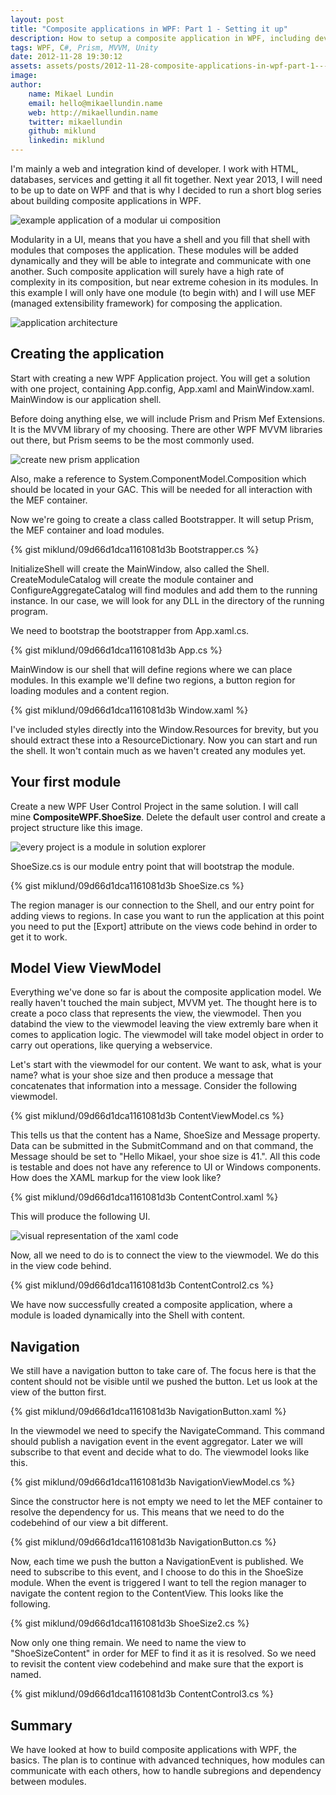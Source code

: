 ```yaml
---
layout: post
title: "Composite applications in WPF: Part 1 - Setting it up"
description: How to setup a composite application in WPF, including development with Prism MVVM framework and using Unity IoC container.
tags: WPF, C#, Prism, MVVM, Unity
date: 2012-11-28 19:30:12
assets: assets/posts/2012-11-28-composite-applications-in-wpf-part-1---setting-it-up
image: 
author:
    name: Mikael Lundin
    email: hello@mikaellundin.name
    web: http://mikaellundin.name
    twitter: mikaellundin
    github: miklund
    linkedin: miklund
---
```


I'm mainly a web and integration kind of developer. I work with HTML, databases, services and getting it all fit together. Next year 2013, I will need to be up to date on WPF and that is why I decided to run a short blog series about building composite applications in WPF.

![example application of a modular ui composition](/assets/posts/2012-11-28-composite-applications-in-wpf-part-1-setting-it-up/Capture.PNG)

Modularity in a UI, means that you have a shell and you fill that shell with modules that composes the application. These modules will be added dynamically and they will be able to integrate and communicate with one another. Such composite application will surely have a high rate of complexity in its composition, but near extreme cohesion in its modules. In this example I will only have one module (to begin with) and I will use MEF (managed extensibility framework) for composing the application.

![application architecture](/assets/posts/2012-11-28-composite-applications-in-wpf-part-1-setting-it-up/composite_wpf_2.png)

## Creating the application

Start with creating a new WPF Application project. You will get a solution with one project, containing App.config, App.xaml and MainWindow.xaml. MainWindow is our application shell.

Before doing anything else, we will include Prism and Prism Mef Extensions. It is the MVVM library of my choosing. There are other WPF MVVM libraries out there, but Prism seems to be the most commonly used.

![create new prism application](/assets/posts/2012-11-28-composite-applications-in-wpf-part-1-setting-it-up/wpf_1.PNG)

Also, make a reference to System.ComponentModel.Composition which should be located in your GAC. This will be needed for all interaction with the MEF container.

Now we're going to create a class called Bootstrapper. It will setup Prism, the MEF container and load modules.

{% gist miklund/09d66d1dca1161081d3b Bootstrapper.cs %}

InitializeShell will create the MainWindow, also called the Shell. CreateModuleCatalog will create the module container and ConfigureAggregateCatalog will find modules and add them to the running instance. In our case, we will look for any DLL in the directory of the running program.

We need to bootstrap the bootstrapper from App.xaml.cs.

{% gist miklund/09d66d1dca1161081d3b App.cs %}

MainWindow is our shell that will define regions where we can place modules. In this example we'll define two regions, a button region for loading modules and a content region.

{% gist miklund/09d66d1dca1161081d3b Window.xaml %}

I've included styles directly into the Window.Resources for brevity, but you should extract these into a ResourceDictionary. Now you can start and run the shell. It won't contain much as we haven't created any modules yet.

## Your first module

Create a new WPF User Control Project in the same solution. I will call mine **CompositeWPF.ShoeSize**. Delete the default user control and create a project structure like this image.

![every project is a module in solution explorer](/assets/posts/2012-11-28-composite-applications-in-wpf-part-1-setting-it-up/module.png)

ShoeSize.cs is our module entry point that will bootstrap the module.

{% gist miklund/09d66d1dca1161081d3b ShoeSize.cs %}

The region manager is our connection to the Shell, and our entry point for adding views to regions. In case you want to run the application at this point you need to put the [Export] attribute on the views code behind in order to get it to work.

## Model View ViewModel

Everything we've done so far is about the composite application model. We really haven't touched the main subject, MVVM yet. The thought here is to create a poco class that represents the view, the viewmodel. Then you databind the view to the viewmodel leaving the view extremly bare when it comes to application logic. The viewmodel will take model object in order to carry out operations, like querying a webservice.

Let's start with the viewmodel for our content. We want to ask, what is your name? what is your shoe size and then produce a message that concatenates that information into a message. Consider the following viewmodel.

{% gist miklund/09d66d1dca1161081d3b ContentViewModel.cs %}

This tells us that the content has a Name, ShoeSize and Message property. Data can be submitted in the SubmitCommand and on that command, the Message should be set to "Hello Mikael, your shoe size is 41.". All this code is testable and does not have any reference to UI or Windows components. How does the XAML markup for the view look like?

{% gist miklund/09d66d1dca1161081d3b ContentControl.xaml %}

This will produce the following UI.

![visual representation of the xaml code](/assets/posts/2012-11-28-composite-applications-in-wpf-part-1-setting-it-up/view_content.png)

Now, all we need to do is to connect the view to the viewmodel. We do this in the view code behind.

{% gist miklund/09d66d1dca1161081d3b ContentControl2.cs %}

We have now successfully created a composite application, where a module is loaded dynamically into the Shell with content.

## Navigation

We still have a navigation button to take care of. The focus here is that the content should not be visible until we pushed the button. Let us look at the view of the button first.

{% gist miklund/09d66d1dca1161081d3b NavigationButton.xaml %}

In the viewmodel we need to specify the NavigateCommand. This command should publish a navigation event in the event aggregator. Later we will subscribe to that event and decide what to do. The viewmodel looks like this.

{% gist miklund/09d66d1dca1161081d3b NavigationViewModel.cs %}

Since the constructor here is not empty we need to let the MEF container to resolve the dependency for us. This means that we need to do the codebehind of our view a bit different.

{% gist miklund/09d66d1dca1161081d3b NavigationButton.cs %}

Now, each time we push the button a NavigationEvent is published. We need to subscribe to this event, and I choose to do this in the ShoeSize module. When the event is triggered I want to tell the region manager to navigate the content region to the ContentView. This looks like the following.

{% gist miklund/09d66d1dca1161081d3b ShoeSize2.cs %}

Now only one thing remain. We need to name the view to "ShoeSizeContent" in order for MEF to find it as it is resolved. So we need to revisit the content view codebehind and make sure that the export is named.

{% gist miklund/09d66d1dca1161081d3b ContentControl3.cs %}

## Summary

We have looked at how to build composite applications with WPF, the basics. The plan is to continue with advanced techniques, how modules can communicate with each others, how to handle subregions and dependency between modules.
